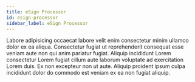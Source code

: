 ```yaml
---
title: eSign Processor
id: esign-processor
sidebar_label: eSign Processor
---
```


Labore adipisicing occaecat labore velit enim consectetur minim ullamco dolor ex ea aliqua. Consectetur fugiat ut reprehenderit consequat esse veniam aute non qui anim pariatur fugiat. Aliquip incididunt Lorem consectetur Lorem fugiat cillum aute laborum voluptate ad exercitation Lorem duis. Ex non excepteur non ut aute. Aliquip proident ipsum culpa incididunt dolor do commodo est veniam ex ea non fugiat aliquip.

